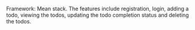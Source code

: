Framework: Mean stack. 
The features include registration, login, adding a todo, viewing the todos, updating the todo completion status and deleting the todos.
